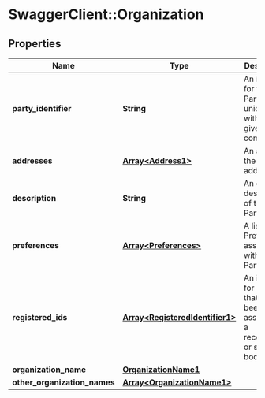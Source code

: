 # SwaggerClient::Organization

## Properties
Name | Type | Description | Notes
------------ | ------------- | ------------- | -------------
**party_identifier** | **String** | An identifier for the Party that is unique within a given context.. | [optional] 
**addresses** | [**Array&lt;Address1&gt;**](Address1.md) | An array of the Party&#39;s addresses. | [optional] 
**description** | **String** | An optional description of the Party. | [optional] [default to &quot;null&quot;]
**preferences** | [**Array&lt;Preferences&gt;**](Preferences.md) | A list of Preferences associated with the Party. | [optional] 
**registered_ids** | [**Array&lt;RegisteredIdentifier1&gt;**](RegisteredIdentifier1.md) | An identifier for a Party that has been assigend by a recognized or statutory body. | [optional] 
**organization_name** | [**OrganizationName1**](OrganizationName1.md) |  | [optional] 
**other_organization_names** | [**Array&lt;OrganizationName1&gt;**](OrganizationName1.md) |  | [optional] 


